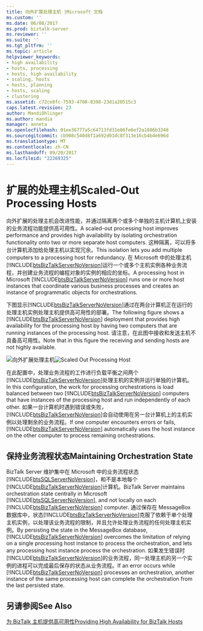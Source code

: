 ```yaml
---
title: 向外扩展处理主机 |Microsoft 文档
ms.custom: ''
ms.date: 06/08/2017
ms.prod: biztalk-server
ms.reviewer: ''
ms.suite: ''
ms.tgt_pltfrm: ''
ms.topic: article
helpviewer_keywords:
- high availability
- hosts, processing
- hosts, high availability
- scaling, hosts
- hosts, planning
- hosts, scaling
- clustering
ms.assetid: c72ce8fc-7593-4700-8398-23d1a20515c3
caps.latest.revision: 23
author: MandiOhlinger
ms.author: mandia
manager: anneta
ms.openlocfilehash: 01ee36777a5c64713fd31e86fe6ef2a1886b3348
ms.sourcegitcommit: cb908c540d8f1a692d01dc8f313e16cb4b4e696d
ms.translationtype: MT
ms.contentlocale: zh-CN
ms.lasthandoff: 09/20/2017
ms.locfileid: "22269325"
---
```

# <a name="scaled-out-processing-hosts"></a><span data-ttu-id="c86cb-102">扩展的处理主机</span><span class="sxs-lookup"><span data-stu-id="c86cb-102">Scaled-Out Processing Hosts</span></span>
<span data-ttu-id="c86cb-103">向外扩展的处理主机会改进性能，并通过隔离两个或多个单独的主机计算机上安装的业务流程功能提供高可用性。</span><span class="sxs-lookup"><span data-stu-id="c86cb-103">A scaled-out processing host improves performance and provides high availability by isolating orchestration functionality onto two or more separate host computers.</span></span> <span data-ttu-id="c86cb-104">这种隔离，可以将多台计算机添加给处理主机以实现冗余。</span><span class="sxs-lookup"><span data-stu-id="c86cb-104">This isolation lets you add multiple computers to a processing host for redundancy.</span></span> <span data-ttu-id="c86cb-105">在 Microsoft 中的处理主机[!INCLUDE[btsBizTalkServerNoVersion](../includes/btsbiztalkservernoversion-md.md)]运行一个或多个主机实例各种业务流程，并创建业务流程的编程对象的实例的相应的坐标。</span><span class="sxs-lookup"><span data-stu-id="c86cb-105">A processing host in Microsoft [!INCLUDE[btsBizTalkServerNoVersion](../includes/btsbiztalkservernoversion-md.md)] runs one or more host instances that coordinate various business processes and creates an instance of programmatic objects for orchestrations.</span></span>  
  
 <span data-ttu-id="c86cb-106">下图显示[!INCLUDE[btsBizTalkServerNoVersion](../includes/btsbiztalkservernoversion-md.md)]通过在两台计算机正在运行的处理主机实例处理主机提供高可用性的部署。</span><span class="sxs-lookup"><span data-stu-id="c86cb-106">The following figure shows a [!INCLUDE[btsBizTalkServerNoVersion](../includes/btsbiztalkservernoversion-md.md)] deployment that provides high availability for the processing host by having two computers that are running instances of the processing host.</span></span> <span data-ttu-id="c86cb-107">请注意，在此图中接收和发送主机不具备高可用性。</span><span class="sxs-lookup"><span data-stu-id="c86cb-107">Note that in this figure the receiving and sending hosts are not highly available.</span></span>  
  
 <span data-ttu-id="c86cb-108">![向外扩展处理主机](../core/media/tdi-ha-scaleprocess.gif "TDI_HA_ScaleProcess")</span><span class="sxs-lookup"><span data-stu-id="c86cb-108">![Scaled Out Processing Host](../core/media/tdi-ha-scaleprocess.gif "TDI_HA_ScaleProcess")</span></span>  
  
 <span data-ttu-id="c86cb-109">在此配置中，处理业务流程的工作进行负载平衡之间两个[!INCLUDE[btsBizTalkServerNoVersion](../includes/btsbiztalkservernoversion-md.md)]处理主机的实例并运行单独的计算机。</span><span class="sxs-lookup"><span data-stu-id="c86cb-109">In this configuration, the work for processing orchestrations is load balanced between two [!INCLUDE[btsBizTalkServerNoVersion](../includes/btsbiztalkservernoversion-md.md)] computers that have instances of the processing host and run independently of each other.</span></span> <span data-ttu-id="c86cb-110">如果一台计算机时遇到错误或失败，[!INCLUDE[btsBizTalkServerNoVersion](../includes/btsbiztalkservernoversion-md.md)]会自动使用在另一台计算机上的主机实例以处理剩余的业务流程。</span><span class="sxs-lookup"><span data-stu-id="c86cb-110">If one computer encounters errors or fails, [!INCLUDE[btsBizTalkServerNoVersion](../includes/btsbiztalkservernoversion-md.md)] automatically uses the host instance on the other computer to process remaining orchestrations.</span></span>  
  
## <a name="maintaining-orchestration-state"></a><span data-ttu-id="c86cb-111">保持业务流程状态</span><span class="sxs-lookup"><span data-stu-id="c86cb-111">Maintaining Orchestration State</span></span>  
 <span data-ttu-id="c86cb-112">BizTalk Server 维护集中在 Microsoft 中的业务流程状态[!INCLUDE[btsSQLServerNoVersion](../includes/btssqlservernoversion-md.md)]，和不是本地每个[!INCLUDE[btsBizTalkServerNoVersion](../includes/btsbiztalkservernoversion-md.md)]计算机。</span><span class="sxs-lookup"><span data-stu-id="c86cb-112">BizTalk Server maintains orchestration state centrally in Microsoft [!INCLUDE[btsSQLServerNoVersion](../includes/btssqlservernoversion-md.md)], and not locally on each [!INCLUDE[btsBizTalkServerNoVersion](../includes/btsbiztalkservernoversion-md.md)] computer.</span></span> <span data-ttu-id="c86cb-113">通过保存在 MessageBox 数据库中，状态[!INCLUDE[btsBizTalkServerNoVersion](../includes/btsbiztalkservernoversion-md.md)]克服了依赖于单个处理主机实例，以处理该业务流程的限制，并且允许处理业务流程的任何处理主机实例。</span><span class="sxs-lookup"><span data-stu-id="c86cb-113">By persisting the state in the MessageBox database, [!INCLUDE[btsBizTalkServerNoVersion](../includes/btsbiztalkservernoversion-md.md)] overcomes the limitation of relying on a single processing host instance to process the orchestration, and lets any processing host instance process the orchestration.</span></span> <span data-ttu-id="c86cb-114">如果发生错误时[!INCLUDE[btsBizTalkServerNoVersion](../includes/btsbiztalkservernoversion-md.md)]的业务流程，同一处理主机的另一个实例的进程可以完成最后保存的状态从业务流程。</span><span class="sxs-lookup"><span data-stu-id="c86cb-114">If an error occurs while [!INCLUDE[btsBizTalkServerNoVersion](../includes/btsbiztalkservernoversion-md.md)] processes an orchestration, another instance of the same processing host can complete the orchestration from the last persisted state.</span></span>  
  
## <a name="see-also"></a><span data-ttu-id="c86cb-115">另请参阅</span><span class="sxs-lookup"><span data-stu-id="c86cb-115">See Also</span></span>  
 [<span data-ttu-id="c86cb-116">为 BizTalk 主机提供高可用性</span><span class="sxs-lookup"><span data-stu-id="c86cb-116">Providing High Availability for BizTalk Hosts</span></span>](../core/providing-high-availability-for-biztalk-hosts.md)